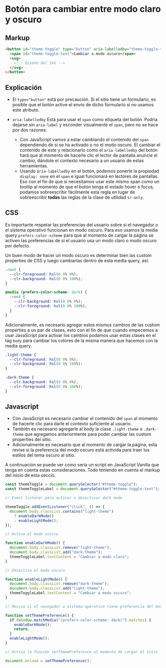 # Botón para cambiar entre modo claro y oscuro

## Markup

```html
<button id="theme-toggle" type="button" aria-labelledby="theme-toggle-text">
  <span id="theme-toggle-text">Cambiar a modo oscuro</span>
  <svg>
    <!-- Diseño del SVG -->
  </svg>
</button>
```

## Explicación

- El `type="button"` está por precaución. Si el sitio tiene un formulario, es posible que el botón active el envío de dicho formulario si no usamos este atributo.
- `aria-labelledby` Está para usar el `span` como etiqueta del botón. Podría dejarse sin `aria-label` y esconder visualmente el `span`, pero no se hace por dos razones:

  - Con JavaScript vamos a estar cambiando el contenido del `span` dependiendo de si se ha activado o no el modo oscuro. El cambiar el contenido de este y relacionarlo como el `aria-labelledby` del botón hará que al momento de hacerle clic el lector de pantalla anuncie el cambio, dándole el contexto necesario a un usuario de estas herramientas.
  - Usando `aria-labelledby` en el botón, podemos ponerle la propiedad `display: none` en el `span` e igual funcionará en lectores de pantallas. Eso con el fin de que si necesitamos usar este mismo span como un tooltip al momento de que el botón tenga el estado hover o focus, podamos sobreescribir fácilmente esta regla en lugar de sobreescribir **todas** las reglas de la clase de utilidad `sr-only`.

## CSS

Es importante respetar las preferencias del usuario sobre si el navegador o el sistema operativo funcionan en modo oscuro. Para eso usamos la media query `prefers-color-scheme` para que al momento de cargar la página se activen las preferencias de si el usuario usa un modo claro o modo oscuro por defecto.

Un buen modo de hacer un modo oscuro es determinar bien las custom properties de CSS y luego cambiarlas dentro de esta media query, así:

```css
:root {
  --clr-foreground: hsl(0 0% 0%);
  --clr-background: hsl(0 0% 100%);
}

@media (prefers-color-scheme: dark) {
  :root {
    --clr-background: hsl(0 0% 0%);
    --clr-foreground: hsl(0 0% 100%);
  }
}
```

Adicionalmente, es necesario agregar estos mismos cambios de las custom properties a un par de clases, esto con el fin de que cuando empecemos a usar JavaScript para activar los cambios podamos usar estas clases en el tag `body` para cambiar los colores de la misma manera que hacemos con la media query.

```css
.light-theme {
  --clr-foreground: hsl(0 0% 0%);
  --clr-background: hsl(0 0% 100%);
}

.dark-theme {
  --clr-background: hsl(0 0% 0%);
  --clr-foreground: hsl(0 0% 100%);
}
```

## Javascript

- Con JavaScript es necesario cambiar el contenido del `span` al momento de hacerle clic para darle el contexto suficiente al usuario.
- También es necesario agregarle al body la clase `.light-theme` o `.dark-theme` que agregamos anteriormente para poder cambiar las custom properties del sitio.
- Adicionalmente es necesario que al momento de cargar la página, esta revise si la preferencia del modo oscuro está activida para traer los estilos del tema oscuro al sitio.

A continuación se puede ver como sería un script en JavaScript Vanilla que tenga en cuenta estas consideraciones. Todo teniendo en cuenta el markup del inicio de esta secció.

```js
const themeToggle = document.querySelector("#theme-toggle");
const themeToggleLabel = document.querySelector("#theme-toggle-text");

// Event listener para activar o desactivar dark mode

themeToggle.addEventListener("click", () => {
  document.body.classList.contains("light-theme")
    ? enableDarkMode()
    : enableLightMode();
});

// Activa el modo oscuro

function enableDarkMode() {
  document.body.classList.remove("light-theme");
  document.body.classList.add("dark-theme");
  themeToggleLabel.textContent = "Cambiar a modo claro";
}

// Desactiva el modo oscuro

function enableLightMode() {
  document.body.classList.remove("dark-theme");
  document.body.classList.add("light-theme");
  themeToggleLabel.textContent = "Cambiar a modo oscuro";
}

// Revisa si el navegador o sistema operativo tiene preferencia del modo oscuro, y de ser el caso, lo activa

function setThemePreference() {
  if (window.matchMedia("(prefers-color-scheme: dark)").matches) {
    enableDarkMode();
    return;
  }
  enableLightMode();
}

// Activa la función setThemePreference al momento de cargar el sitio

document.onload = setThemePreference();
```
